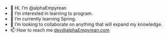 - 👋 Hi, I’m @alphaEmpyrean
- 👀 I’m interested in learning to program.
- 🌱 I’m currently learning Spring.
- 💞️ I’m looking to collaborate on anything that will expand my knowledge.
- 📫 How to reach me dev@alphaEmpyrean.com

<!---
alphaEmpyrean/alphaEmpyrean is a ✨ special ✨ repository because its `README.md` (this file) appears on your GitHub profile.
You can click the Preview link to take a look at your changes.
--->
